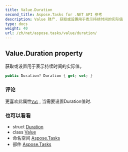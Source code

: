 ```yaml
---
title: Value.Duration
second_title: Aspose.Tasks for .NET API 参考
description: Value 财产. 获取或设置用于表示持续时间的实际值
type: docs
weight: 40
url: /zh/net/aspose.tasks/value/duration/
---
```

## Value.Duration property

获取或设置用于表示持续时间的实际值。

```csharp
public Duration? Duration { get; set; }
```

### 评论

更喜欢此属性[`Val`](../val/) , 当需要设置Duration值时.

### 也可以看看

* struct [Duration](../../duration/)
* class [Value](../)
* 命名空间 [Aspose.Tasks](../../value/)
* 部件 [Aspose.Tasks](../../../)


